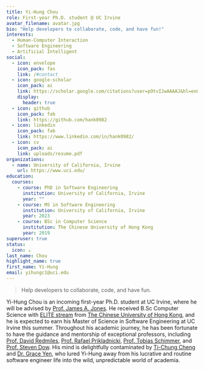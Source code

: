 ```yaml
---
title: Yi-Hung Chou
role: First-year Ph.D. student @ UC Irvine
avatar_filename: avatar.jpg
bio: "Help developers to collaborate, code, and have fun!"
interests:
  - Human-Computer Interaction
  - Software Engineering
  - Artificial Intelligent
social:
  - icon: envelope
    icon_pack: fas
    link: /#contact
  - icon: google-scholar
    icon_pack: ai
    link: https://scholar.google.com/citations?user=pOtvIJwAAAAJ&hl=en&authuser=2
    display:
      header: true
  - icon: github
    icon_pack: fab
    link: https://github.com/hank0982
  - icon: linkedin
    icon_pack: fab
    link: https://www.linkedin.com/in/hank0982/
  - icon: cv
    icon_pack: ai
    link: uploads/resume.pdf
organizations:
  - name: University of California, Irvine
    url: https://www.uci.edu/
education:
  courses:
    - course: PhD in Software Engineering
      institution: University of California, Irvine
      year: ""
    - course: MS in Software Engineering
      institution: University of California, Irvine
      year: 2023
    - course: BSc in Computer Science
      institution: The Chinese University of Hong Kong
      year: 2019
superuser: true
status:
  icon: ☕️
last_name: Chou
highlight_name: true
first_name: Yi-Hung
email: yihungc1@uci.edu
---
```


> Help developers to collaborate, code, and have fun.

Yi-Hung Chou is an incoming first-year Ph.D. student at UC Irvine, where he will be advised by [Prof. James A. Jones](https://jamesajones.com/). He received B.Sc Computer Science with [ELITE stream](https://www.erg.cuhk.edu.hk/erg/Elite) from [The Chinese University of Hong Kong](https://www.cuhk.edu.hk/english/index.html), and he is expected to earn his Master of Science in Software Engineering at UC Irvine this summer. Throughout his academic journey, he has been fortunate to have the guidance and mentorship of exceptional professors, including [Prof. David Redmiles](https://redmiles.ics.uci.edu/), [Prof. Rafael Prikladnicki](https://www.inf.pucrs.br/rafael/), [Prof. Tobias Schimmer](https://www.linkedin.com/in/tobiashildenbrand/), and [Prof. Steven Dow](https://spdow.ucsd.edu/). His mind is delightfully contaminated by [Ti-Chung Cheng](https://tichung.com/about/) and [Dr. Grace Yen](https://gracetfg2.github.io/), who lured Yi-Hung away from his lucrative and routine software engineer life into the wild, unpredictable world of academia.



